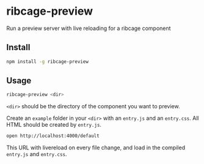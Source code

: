 ribcage-preview
===============

Run a preview server with live reloading for a ribcage component


## Install

```sh
npm install -g ribcage-preview
```

## Usage

```sh
ribcage-preview <dir>
```

`<dir>` should be the directory of the component you want to preview.

Create an `example` folder in your `<dir>` with an `entry.js` and an `entry.css`. All HTML should be created by `entry.js`.

```sh
open http://localhost:4000/default
```

This URL with livereload on every file change, and load in the compiled `entry.js` and `entry.css`.
